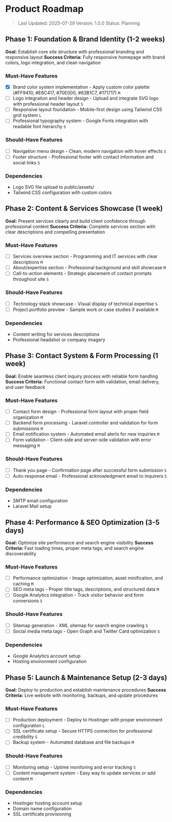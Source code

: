 # Product Roadmap

> Last Updated: 2025-07-29
> Version: 1.0.0
> Status: Planning

## Phase 1: Foundation & Brand Identity (1-2 weeks)

**Goal:** Establish core site structure with professional branding and responsive layout
**Success Criteria:** Fully responsive homepage with brand colors, logo integration, and clean navigation

### Must-Have Features

- [x] Brand color system implementation - Apply custom color palette (#FF9410, #E6C417, #70E000, #63B1C7, #171717) `M`
- [ ] Logo integration and header design - Upload and integrate SVG logo with professional header layout `S`
- [ ] Responsive layout foundation - Mobile-first design using Tailwind CSS grid system `L`
- [ ] Professional typography system - Google Fonts integration with readable font hierarchy `S`

### Should-Have Features

- [ ] Navigation menu design - Clean, modern navigation with hover effects `S`
- [ ] Footer structure - Professional footer with contact information and social links `S`

### Dependencies

- Logo SVG file upload to public/assets/
- Tailwind CSS configuration with custom colors

## Phase 2: Content & Services Showcase (1 week)

**Goal:** Present services clearly and build client confidence through professional content
**Success Criteria:** Complete services section with clear descriptions and compelling presentation

### Must-Have Features

- [ ] Services overview section - Programming and IT services with clear descriptions `M`
- [ ] About/expertise section - Professional background and skill showcase `M`
- [ ] Call-to-action elements - Strategic placement of contact prompts throughout site `S`

### Should-Have Features

- [ ] Technology stack showcase - Visual display of technical expertise `S`
- [ ] Project portfolio preview - Sample work or case studies if available `M`

### Dependencies

- Content writing for services descriptions
- Professional headshot or company imagery

## Phase 3: Contact System & Form Processing (1 week)

**Goal:** Enable seamless client inquiry process with reliable form handling
**Success Criteria:** Functional contact form with validation, email delivery, and user feedback

### Must-Have Features

- [ ] Contact form design - Professional form layout with proper field organization `M`
- [ ] Backend form processing - Laravel controller and validation for form submissions `M`
- [ ] Email notification system - Automated email alerts for new inquiries `M`
- [ ] Form validation - Client-side and server-side validation with error messaging `M`

### Should-Have Features

- [ ] Thank you page - Confirmation page after successful form submission `S`
- [ ] Auto-response email - Professional acknowledgment email to inquirers `S`

### Dependencies

- SMTP email configuration
- Laravel Mail setup

## Phase 4: Performance & SEO Optimization (3-5 days)

**Goal:** Optimize site performance and search engine visibility
**Success Criteria:** Fast loading times, proper meta tags, and search engine discoverability

### Must-Have Features

- [ ] Performance optimization - Image optimization, asset minification, and caching `M`
- [ ] SEO meta tags - Proper title tags, descriptions, and structured data `M`
- [ ] Google Analytics integration - Track visitor behavior and form conversions `S`

### Should-Have Features

- [ ] Sitemap generation - XML sitemap for search engine crawling `S`
- [ ] Social media meta tags - Open Graph and Twitter Card optimization `S`

### Dependencies

- Google Analytics account setup
- Hosting environment configuration

## Phase 5: Launch & Maintenance Setup (2-3 days)

**Goal:** Deploy to production and establish maintenance procedures
**Success Criteria:** Live website with monitoring, backups, and update procedures

### Must-Have Features

- [ ] Production deployment - Deploy to Hostinger with proper environment configuration `L`
- [ ] SSL certificate setup - Secure HTTPS connection for professional credibility `S`
- [ ] Backup system - Automated database and file backups `M`

### Should-Have Features

- [ ] Monitoring setup - Uptime monitoring and error tracking `S`
- [ ] Content management system - Easy way to update services or add content `M`

### Dependencies

- Hostinger hosting account setup
- Domain name configuration
- SSL certificate provisioning